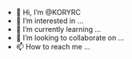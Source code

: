 - 👋 Hi, I’m @KORYRC
- 👀 I’m interested in ...
- 🌱 I’m currently learning ...
- 💞️ I’m looking to collaborate on ...
- 📫 How to reach me ...

<!---
KORYRC/KORYRC is a ✨ special ✨ repository because its `README.md` (this file) appears on your GitHub profile.
You can click the Preview link to take a look at your changes.
--->
